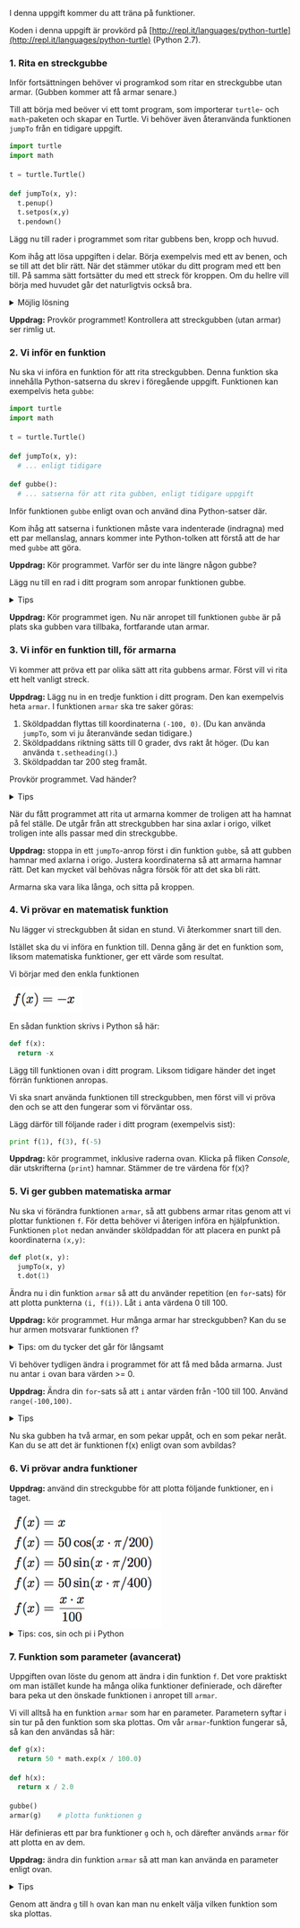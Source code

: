 I denna uppgift kommer du att träna på funktioner.

Koden i denna uppgift är provkörd på [http://repl.it/languages/python-turtle](http://repl.it/languages/python-turtle) (Python 2.7).

### 1. Rita en streckgubbe

Inför fortsättningen behöver vi programkod som ritar en streckgubbe utan armar. (Gubben kommer att få armar senare.)

Till att börja med beöver vi ett tomt program, som importerar `turtle`- och `math`-paketen och skapar en Turtle. Vi behöver även återanvända funktionen `jumpTo` från en tidigare uppgift.

```python
import turtle
import math

t = turtle.Turtle()

def jumpTo(x, y):
  t.penup()
  t.setpos(x,y)
  t.pendown()
```

Lägg nu till rader i programmet som ritar gubbens ben, kropp och huvud.

Kom ihåg att lösa uppgiften i delar. Börja exempelvis med ett av benen, och se till att det blir rätt. När det stämmer utökar du ditt program med ett ben till. På samma sätt fortsätter du med ett streck för kroppen. Om du hellre vill börja med huvudet går det naturligtvis också bra.

<details>
<summary markdown="span">
Möjlig lösning
</summary>
<p>
Följande Python-program ritar en enkel streckgubbe, med en cirkel som huvud.

```python
import turtle

t = turtle.Turtle()

t.setheading(225)
t.forward(100)
t.left(180)
t.forward(100)
t.right(90)
t.forward(100)
t.left(180)
t.forward(100)
t.right(45)
t.forward(200)
t.right(90)
t.forward(50)
t.left(90)
for sida in range(3):
  t.forward(100)
  t.left(90)
t.forward(50)
```
</p>
</details>

**Uppdrag:** Provkör programmet! Kontrollera att streckgubben (utan armar) ser rimlig ut.

### 2. Vi inför en funktion

Nu ska vi införa en funktion för att rita streckgubben. Denna funktion ska innehålla Python-satserna du skrev i föregående uppgift. Funktionen kan exempelvis heta `gubbe`:

```python
import turtle
import math

t = turtle.Turtle()

def jumpTo(x, y):
  # ... enligt tidigare

def gubbe():
  # ... satserna för att rita gubben, enligt tidigare uppgift
```

Inför funktionen `gubbe` enligt ovan och använd dina Python-satser där.

Kom ihåg att satserna i funktionen måste vara indenterade (indragna) med ett par mellanslag, annars kommer inte Python-tolken att förstå att de har med `gubbe` att göra.

**Uppdrag:** Kör programmet. Varför ser du inte längre någon gubbe?

Lägg nu till en rad i ditt program som anropar funktionen gubbe.

<details>
<summary markdown="span">
Tips
</summary>
<p>
Jämför med vimpel-exemplet i uppgiften Sköldpaddsgrafik om du är osäker.
</p>
</details>

**Uppdrag:** Kör programmet igen. Nu när anropet till funktionen `gubbe` är på plats ska gubben vara tillbaka, fortfarande utan armar.

### 3. Vi inför en funktion till, för armarna

Vi kommer att pröva ett par olika sätt att rita gubbens armar. Först vill vi rita ett helt vanligt streck.

**Uppdrag:** Lägg nu in en tredje funktion i ditt program. Den kan exempelvis heta `armar`. I funktionen `armar` ska tre saker göras:

1. Sköldpaddan flyttas till koordinaterna `(-100, 0)`. (Du kan använda `jumpTo`, som vi ju återanvände sedan tidigare.)
2. Sköldpaddans riktning sätts till 0 grader, dvs rakt åt höger. (Du kan använda `t.setheading()`.)
3. Sköldpaddan tar 200 steg framåt.

Provkör programmet. Vad händer?

<details>
<summary markdown="span">
Tips
</summary>
<p>
Kom ihåg att funktionen `armar` måste anropas, precis som `gubbe`.
</p>
</details>

När du fått programmet att rita ut armarna kommer de troligen att ha hamnat på fel ställe. De utgår från att streckgubben har sina axlar i origo, vilket troligen inte alls passar med din streckgubbe.

**Uppdrag:** stoppa in ett `jumpTo`-anrop först i din funktion `gubbe`, så att gubben hamnar med axlarna i origo.
Justera koordinaterna så att armarna hamnar rätt. Det kan mycket väl behövas några försök för att det ska bli rätt.

Armarna ska vara lika långa, och sitta på kroppen.

### 4. Vi prövar en matematisk funktion

Nu lägger vi streckgubben åt sidan en stund. Vi återkommer snart till den.

Istället ska du vi införa en funktion till. Denna gång är det en funktion som, liksom matematiska funktioner, ger ett värde som resultat.

Vi börjar med den enkla funktionen

<img src="f1.png">

En sådan funktion skrivs i Python så här:

```python
def f(x):
  return -x
```

Lägg till funktionen ovan i ditt program. Liksom tidigare händer det inget förrän funktionen anropas.

Vi ska snart använda funktionen till streckgubben, men först vill vi pröva den och se att den fungerar som vi förväntar oss.

Lägg därför till följande rader i ditt program (exempelvis sist):

```python
print f(1), f(3), f(-5)
```

**Uppdrag:** kör programmet, inklusive raderna ovan. Klicka på fliken _Console_, där utskrifterna (`print`) hamnar. Stämmer de tre värdena för f(x)?

### 5. Vi ger gubben matematiska armar

Nu ska vi förändra funktionen `armar`, så att gubbens armar ritas genom att vi plottar funktionen `f`. För detta behöver vi återigen införa en hjälpfunktion. Funktionen `plot` nedan använder sköldpaddan för att placera en punkt på koordinaterna `(x,y)`:

```python
def plot(x, y):
  jumpTo(x, y)
  t.dot(1)
```

Ändra nu i din funktion `armar` så att du använder repetition (en `for`-sats) för att plotta punkterna `(i, f(i))`. Låt `i` anta värdena 0 till 100.

**Uppdrag:** kör programmet. Hur många armar har streckgubben? Kan du se hur armen motsvarar funktionen `f`?

<details>
<summary markdown="span">
Tips: om du tycker det går för långsamt
</summary>
<p>
Det är många punkter som ska plottas. Man kan snabba upp Turtle-grafiken genom att bara uppdatera fönstret (exempelvis) var 20:e gång. Stoppa in följande rad i ditt program, direkt efter raden `t = turtle.Turtle()`:

```python
t.getscreen().tracer(20)
```
</p>
</details>

Vi behöver tydligen ändra i programmet för att få med båda armarna. Just nu antar `i` ovan bara värden >= 0.

**Uppdrag:** Ändra din `for`-sats så att `i` antar värden från -100 till 100. Använd `range(-100,100)`.

<details>
<summary markdown="span">
Tips
</summary>
<p>
```python
def armar():
  for i in range(-100, 100):
    # ...
```
  </p>

</details>

Nu ska gubben ha två armar, en som pekar uppåt, och en som pekar neråt. Kan du se att det är funktionen f(x) enligt ovan som avbildas?

### 6. Vi prövar andra funktioner

**Uppdrag:** använd din streckgubbe för att plotta följande funktioner, en i taget.

<img src="f2.png">

<details>
<summary markdown="span">
Tips: cos, sin och pi i Python
</summary>
<p>
I Python skrivs sin(x) som `math.sin(x)` och pi som `math.pi`. Detta förutsätter att man i början av programmet skrivit `import math`, som vi gjort.
</p>
</details>

### 7. Funktion som parameter (avancerat)

Uppgiften ovan löste du genom att ändra i din funktion `f`. Det vore praktiskt om man istället kunde ha många olika funktioner definierade, och därefter bara peka ut den önskade funktionen i anropet till `armar`.

Vi vill alltså ha en funktion `armar` som har en parameter. Parametern syftar i sin tur på den funktion som ska plottas. Om vår `armar`-funktion fungerar så, så kan den användas så här:

```python
def g(x):
  return 50 * math.exp(x / 100.0)

def h(x):
  return x / 2.0

gubbe()
armar(g)    # plotta funktionen g
```

Här definieras ett par bra funktioner `g` och `h`, och därefter används `armar` för att plotta en av dem.

**Uppdrag:** ändra din funktion `armar` så att man kan använda en parameter enligt ovan.

<details>
<summary markdown="span">
Tips
</summary>
<p>
I `armar` används namnet `f` för att bestämma vilken funktion som ska plottas. Låt `f` vara en parameter till `armar`, på samma sätt som `x` och `y` är parametrar till `jumpTo`.
</p>
</details>

Genom att ändra `g` till `h` ovan kan man nu enkelt välja vilken funktion som ska plottas.
